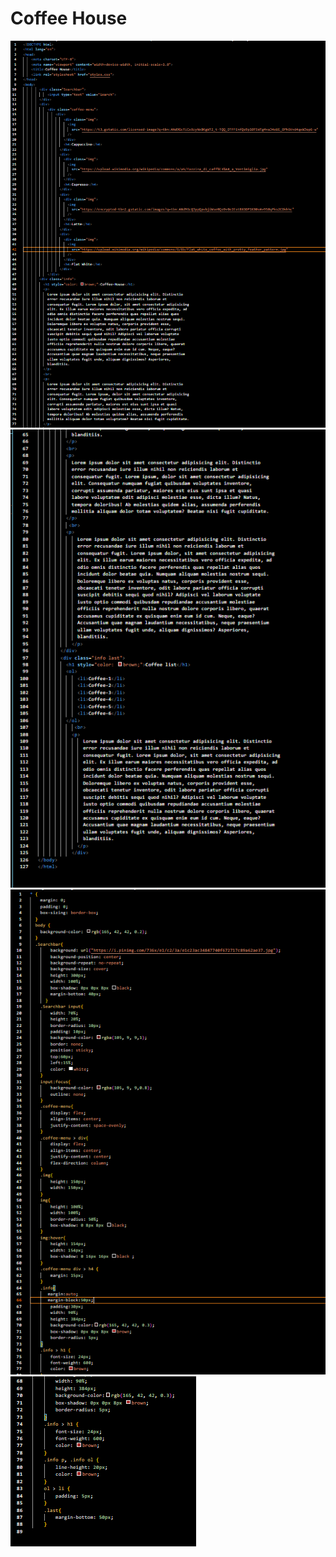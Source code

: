 # Coffee House

![SS1](<Screenshot 2023-09-08 160055.png>)
![SS2](<Screenshot 2023-09-08 160102.png>)
![SS3](<Screenshot 2023-09-08 160110.png>)
![SS4](<Screenshot 2023-09-08 160116.png>)